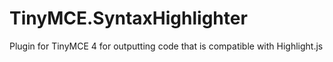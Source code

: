 # TinyMCE.SyntaxHighlighter
Plugin for TinyMCE 4 for outputting code that is compatible with Highlight.js
